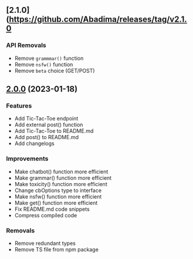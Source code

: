 ## [2.1.0](https://github.com/Abadima/releases/tag/v2.1.0

### API Removals

* Remove `grammmar()` function
* Remove `nsfw()` function
* Remove `beta` choice (GET/POST)

## [2.0.0](https://github.com/Abadima/simply-api) (2023-01-18)


### Features

* Add Tic-Tac-Toe endpoint
* Add external post() function
* Add Tic-Tac-Toe to README.md
* Add post() to README.md
* Add changelogs

### Improvements

* Make chatbot() function more efficient
* Make grammar() function more efficient
* Make toxicity() function more efficient
* Change cbOptions type to interface
* Make nsfw() function more efficient
* Make get() function more efficient
* Fix README.md code snippets
* Compress compiled code

### Removals

* Remove redundant types
* Remove TS file from npm package